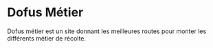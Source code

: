 
# Dofus Métier

Dofus métier est un site donnant les meilleures routes pour monter les différents métier de récolte.

